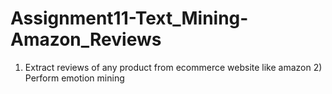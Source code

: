 # Assignment11-Text_Mining-Amazon_Reviews
1) Extract reviews of any product from ecommerce website like amazon 2) Perform emotion mining
